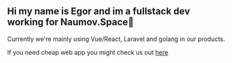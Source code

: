 ## Hi my name is Egor and im a fullstack dev working for Naumov.Space👋

Currently  we're mainly using Vue/React, Laravel and golang in our products.

If you need cheap web app you might check us out [here](https://Naumov.Space)

<!--
**Egorzhil/Egorzhil** is a ✨ _special_ ✨ repository because its `README.md` (this file) appears on your GitHub profile.

Here are some ideas to get you started:

- 🔭 I’m currently working on ...
- 🌱 I’m currently learning ...
- 👯 I’m looking to collaborate on ...
- 🤔 I’m looking for help with ...
- 💬 Ask me about ...
- 📫 How to reach me: ...
- 😄 Pronouns: ...
- ⚡ Fun fact: ...
-->
